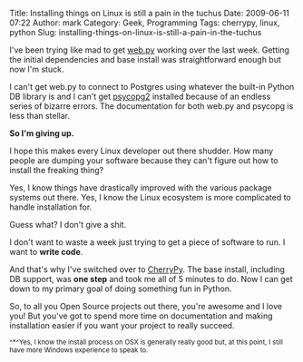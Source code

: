 Title: Installing things on Linux is still a pain in the tuchus
Date: 2009-06-11 07:22
Author: mark
Category: Geek, Programming
Tags: cherrypy, linux, python
Slug: installing-things-on-linux-is-still-a-pain-in-the-tuchus

I've been trying like mad to get [web.py][] working over the last week.
Getting the initial dependencies and base install was straightforward
enough but now I'm stuck.

I can't get web.py to connect to Postgres using whatever the built-in
Python DB library is and I can't get [psycopg2][] installed because of
an endless series of bizarre errors. The documentation for both web.py
and psycopg is less than stellar.

**So I'm giving up.**

I hope this makes every Linux developer out there shudder. How many
people are dumping your software because they can't figure out how to
install the freaking thing?

Yes, I know things have drastically improved with the various package
systems out there. Yes, I know the Linux ecosystem is more complicated
to handle installation for.

Guess what? I don't give a shit.

I don't want to waste a week just trying to get a piece of software to
run. I want to **write code**.

And that's why I've switched over to [CherryPy][]. The base install,
including DB support, was **one step** and took me all of 5 minutes to
do. Now I can get down to my primary goal of doing something fun in
Python.

So, to all you Open Source projects out there, you're awesome and I love
you! But you've got to spend more time on documentation and making
installation easier if you want your project to really succeed.

<small>^\*^Yes, I know the install process on OSX is generally really
good but, at this point, I still have more Windows experience to speak
to.</small>

  [web.py]: http://webpy.org/
  [psycopg2]: http://initd.org/pub/software/psycopg/
  [CherryPy]: http://www.cherrypy.org/
